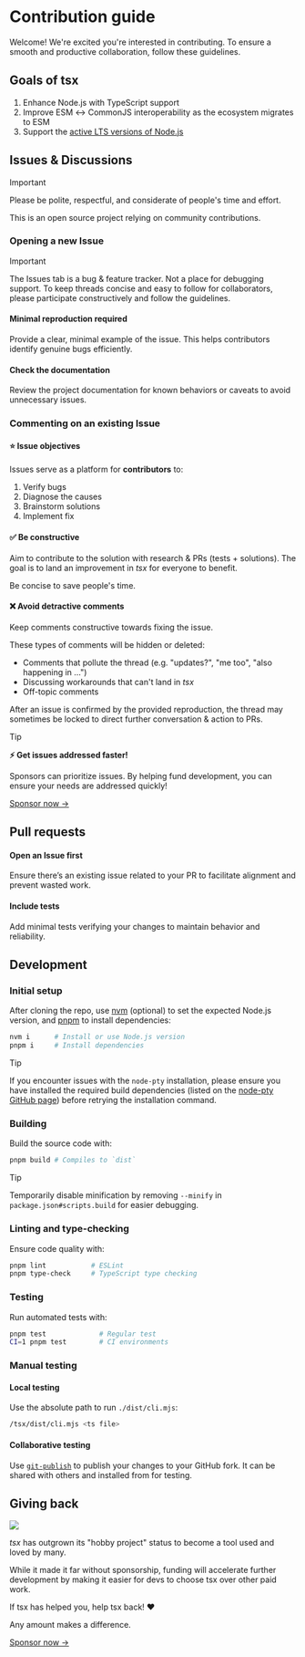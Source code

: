 # Contribution guide

Welcome! We're excited you're interested in contributing. To ensure a smooth and productive collaboration, follow these guidelines.

## Goals of tsx

1. Enhance Node.js with TypeScript support
2. Improve ESM ↔ CommonJS interoperability as the ecosystem migrates to ESM
3. Support the [active LTS versions of Node.js](https://endoflife.date/nodejs)

## Issues & Discussions

> [!IMPORTANT]
> Please be polite, respectful, and considerate of people's time and effort.
>
> This is an open source project relying on community contributions.

### Opening a new Issue

> [!IMPORTANT]
> The Issues tab is a bug & feature tracker. Not a place for debugging support. To keep threads concise and easy to follow for collaborators, please participate constructively and follow the guidelines.

#### Minimal reproduction required

Provide a clear, minimal example of the issue. This helps contributors identify genuine bugs efficiently.

#### Check the documentation

Review the project documentation for known behaviors or caveats to avoid unnecessary issues.

### Commenting on an existing Issue

#### ⭐️ Issue objectives

Issues serve as a platform for **contributors** to:
1. Verify bugs
2. Diagnose the causes
3. Brainstorm solutions
4. Implement fix

#### ✅ Be constructive

Aim to contribute to the solution with research & PRs (tests + solutions). The goal is to land an improvement in _tsx_ for everyone to benefit.

Be concise to save people's time.

#### ❌ Avoid detractive comments

Keep comments constructive towards fixing the issue.

These types of comments will be hidden or deleted:
- Comments that pollute the thread (e.g. "updates?", "me too", "also happening in ...")
- Discussing workarounds that can't land in _tsx_
- Off-topic comments

After an issue is confirmed by the provided reproduction, the thread may sometimes be locked to direct further conversation & action to PRs.

> [!TIP]
> **⚡️ Get issues addressed faster!**
>
> Sponsors can prioritize issues. By helping fund development, you can ensure your needs are addressed quickly!
>
> [Sponsor now →](https://github.com/sponsors/privatenumber)

## Pull requests

#### Open an Issue first

Ensure there’s an existing issue related to your PR to facilitate alignment and prevent wasted work.

#### Include tests

Add minimal tests verifying your changes to maintain behavior and reliability.

## Development

### Initial setup

After cloning the repo, use [nvm](https://nvm.sh) (optional) to set the expected Node.js version, and [pnpm](https://pnpm.io) to install dependencies:

```bash
nvm i      # Install or use Node.js version
pnpm i     # Install dependencies
```

> [!TIP]
>
> If you encounter issues with the `node-pty` installation, please ensure you have installed the required build dependencies (listed on the [node-pty GitHub page](https://github.com/microsoft/node-pty?tab=readme-ov-file#dependencies)) before retrying the installation command.

### Building

Build the source code with:

```bash
pnpm build # Compiles to `dist`
```

> [!TIP]
> Temporarily disable minification by removing `--minify` in `package.json#scripts.build` for easier debugging.


### Linting and type-checking

Ensure code quality with:

```bash
pnpm lint           # ESLint
pnpm type-check     # TypeScript type checking
```

### Testing

Run automated tests with:

```bash
pnpm test             # Regular test
CI=1 pnpm test        # CI environments
```

### Manual testing

#### Local testing

Use the absolute path to run `./dist/cli.mjs`:

```sh
/tsx/dist/cli.mjs <ts file>
```

#### Collaborative testing

Use [`git-publish`](https://github.com/privatenumber/git-publish) to publish your changes to your GitHub fork. It can be shared with others and installed from for testing.


## Giving back

<img align="center" src="https://badgen.net/npm/dm/tsx">

_tsx_ has outgrown its "hobby project" status to become a tool used and loved by many.

While it made it far without sponsorship, funding will accelerate further development by making it easier for devs to choose tsx over other paid work.

If tsx has helped you, help tsx back! ❤️

Any amount makes a difference.

[Sponsor now →](https://github.com/sponsors/privatenumber)
